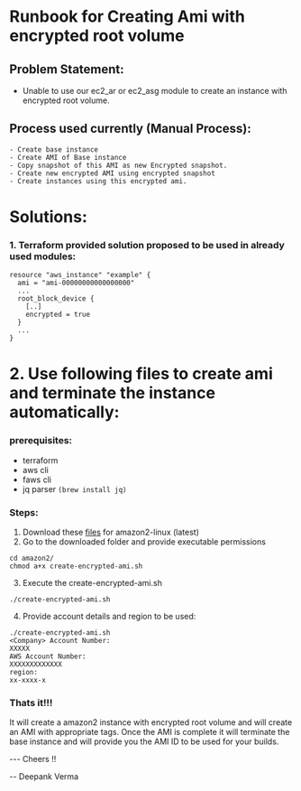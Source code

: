 # Runbook for Creating Ami with encrypted root volume
## Problem Statement:
- Unable to use our ec2_ar or ec2_asg module to create an instance with encrypted root volume.


## Process used currently (Manual Process): 

    - Create base instance
    - Create AMI of Base instance
    - Copy snapshot of this AMI as new Encrypted snapshot.
    - Create new encrypted AMI using encrypted snapshot
    - Create instances using this encrypted ami.

# Solutions: 
### 1. Terraform provided solution proposed to be used in already used modules: 
```
resource "aws_instance" "example" {
  ami = "ami-00000000000000000"
  ...
  root_block_device {
    [..]
    encrypted = true
  }
  ...
} 
```

# 2. Use following files to create ami and terminate the instance automatically:
### prerequisites:
- terraform
- aws cli
- faws cli 
- jq parser `(brew install jq)`
### Steps:
1) Download these [files](amazon2) for amazon2-linux (latest)
2) Go to the downloaded folder and provide executable permissions
```
cd amazon2/
chmod a+x create-encrypted-ami.sh
```
3) Execute the create-encrypted-ami.sh
```
./create-encrypted-ami.sh
```
4) Provide account details and region to be used:
```
./create-encrypted-ami.sh 
<Company> Account Number:
XXXXX
AWS Account Number:
XXXXXXXXXXXXX
region:
xx-xxxx-x
```
### Thats it!!! 
It will create a amazon2 instance with encrypted root volume and will create an AMI with appropriate tags. 
Once the AMI is complete it will terminate the base instance and will provide you the AMI ID to be used for your builds.

--- Cheers !!

-- Deepank Verma



